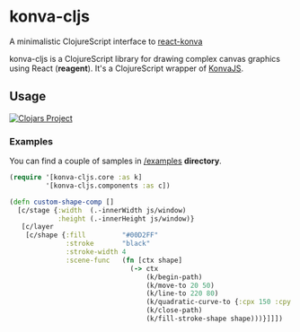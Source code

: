 # konva-cljs

A minimalistic ClojureScript interface to [react-konva](https://github.com/konvajs/react-konva)


konva-cljs is a ClojureScript library for drawing complex canvas graphics using React (**reagent**). It's a ClojureScript wrapper of [KonvaJS](https://konvajs.org/).


## Usage

[![Clojars Project](https://clojars.org/konva-cljs/latest-version.svg)](https://clojars.org/konva-cljs)


### Examples

You can find a couple of samples in [/examples](/examples) **directory**.


```clojure
(require '[konva-cljs.core :as k]
         '[konva-cljs.components :as c])

(defn custom-shape-comp []
  [c/stage {:width  (.-innerWidth js/window)
            :height (.-innerHeight js/window)}
   [c/layer
    [c/shape {:fill         "#00D2FF"
              :stroke       "black"
              :stroke-width 4
              :scene-func   (fn [ctx shape]
                              (-> ctx
                                  (k/begin-path)
                                  (k/move-to 20 50)
                                  (k/line-to 220 80)
                                  (k/quadratic-curve-to {:cpx 150 :cpy 100 :x 260 :y 170})
                                  (k/close-path)
                                  (k/fill-stroke-shape shape)))}]]])
```
